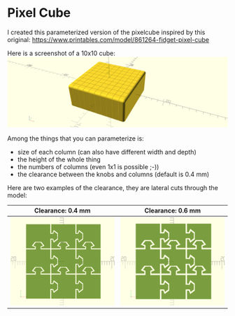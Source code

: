 # Pixel Cube
I created this parameterized version of the pixelcube inspired by this original: https://www.printables.com/model/861264-fidget-pixel-cube

Here is a screenshot of a 10x10 cube:
![image](pixelcube.png)

Among the things that you can parameterize is:
* size of each column (can also have different width and depth)
* the height of the whole thing
* the numbers of columns (even 1x1 is possible ;-))
* the clearance between the knobs and columns (default is 0.4 mm)

Here are two examples of the clearance, they are lateral cuts through the model:

| Clearance: 0.4 mm | Clearance: 0.6 mm |
|-------------------|-------------------|
| ![image](pixelcubeClearance04.png) | ![image](pixelcubeClearance06.png) |
